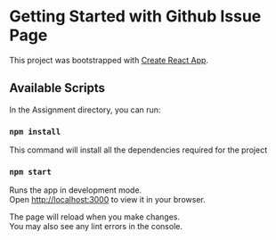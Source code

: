 # Getting Started with Github Issue Page 

This project was bootstrapped with [Create React App](https://github.com/facebook/create-react-app).

## Available Scripts

In the Assignment directory, you can run:

### `npm install`

This command  will install all the dependencies required for the project

### `npm start`

Runs the app in development mode.\
Open [http://localhost:3000](http://localhost:3000) to view it in your browser.

The page will reload when you make changes.\
You may also see any lint errors in the console.
